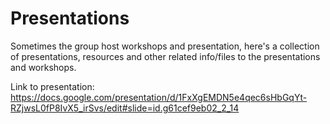 # Presentations 

Sometimes the group host workshops and presentation, here's a collection of presentations, resources and other related info/files to the presentations and workshops.

Link to presentation: https://docs.google.com/presentation/d/1FxXgEMDN5e4qec6sHbGqYt-RZjwsL0fP8IvX5_irSvs/edit#slide=id.g61cef9eb02_2_14 
